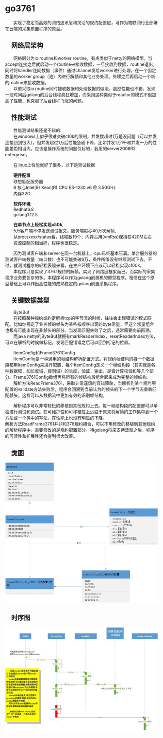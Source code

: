 # go3761

&nbsp;&nbsp;&nbsp;&nbsp;&nbsp;&nbsp;&nbsp;实现了稳定而高效的网络通讯层和灵活的规约配置层，可作为物联网行业部署在云端的采集前置程序的原型。

&nbsp;&nbsp;&nbsp;&nbsp;网络层架构
-----------------------------------------------

&nbsp;&nbsp;&nbsp;&nbsp;&nbsp;&nbsp;&nbsp;网络层分为io routine和worker routine，有点类似于netty的网络模型。当accept连接之后就启动一个routine来接收数据，一旦接收到数据，routine退出，同时将handler连同数据（事件）通过channel发给worker进行处理，在一个固定数量的worker group（池）内进行解帧和其他业务处理。处理之后再启动一个新的routine来接收数据。<br/>
&nbsp;&nbsp;&nbsp;&nbsp;&nbsp;&nbsp;&nbsp;以前采取io routine同时接收数据和处理数据的做法，虽然性能也不错。发现一段时间后golang的后台线程疯狂增加，而采用这种类似于reactor的模式不但提高了性能，也克服了后台线程飞涨的问题。

&nbsp;&nbsp;&nbsp;&nbsp;性能测试
-------------------------------------
&nbsp;&nbsp;&nbsp;&nbsp;&nbsp;&nbsp;&nbsp;性能测试结果还是不错的:<br/>
&nbsp;&nbsp;&nbsp;&nbsp;&nbsp;&nbsp;&nbsp;在windows上似乎很难突破c10k的限制，并发数超过1万是没问题（可以并发连接到到很大），但并发超过1万后性能急剧下降，比如并发1万1千和并发一万的性能差距相当大。应该是操作系统的问题引起的，我用的server2008R2 enterprise。

&nbsp;&nbsp;&nbsp;&nbsp;&nbsp;&nbsp;&nbsp;在linux上性能就好了很多，以下是测试数据

&nbsp;&nbsp;&nbsp;&nbsp;&nbsp;&nbsp;&nbsp;**硬件配置**<br/>
&nbsp;&nbsp;&nbsp;&nbsp;&nbsp;&nbsp;&nbsp;联想低配服务器<br/>
&nbsp;&nbsp;&nbsp;&nbsp;&nbsp;&nbsp;&nbsp;8 核心Intel(R) Xeon(R) CPU E3-1230 v6 @ 3.50GHz<br/>
&nbsp;&nbsp;&nbsp;&nbsp;&nbsp;&nbsp;&nbsp;内存32G

&nbsp;&nbsp;&nbsp;&nbsp;&nbsp;&nbsp;&nbsp;**软件环境**<br/>
&nbsp;&nbsp;&nbsp;&nbsp;&nbsp;&nbsp;&nbsp;Redhat6.8<br/>
&nbsp;&nbsp;&nbsp;&nbsp;&nbsp;&nbsp;&nbsp;golang1.12.5

&nbsp;&nbsp;&nbsp;&nbsp;&nbsp;&nbsp;&nbsp;**在单节点上轻松实现c50k**,<br/>
&nbsp;&nbsp;&nbsp;&nbsp;&nbsp;&nbsp;&nbsp;5万客户端不停发送测试报文，服务端每秒40万次解帧,<br/>
&nbsp;&nbsp;&nbsp;&nbsp;&nbsp;&nbsp;&nbsp;从proc/xxxx/status看，线程数19个，内存占用(vmRss)保持在420M左右<br/>
&nbsp;&nbsp;&nbsp;&nbsp;&nbsp;&nbsp;&nbsp;资源控制的相当好，程序也很稳定。

&nbsp;&nbsp;&nbsp;&nbsp;&nbsp;&nbsp;&nbsp;因为测试客户端和server在同一台机器上，cpu已经基本压满。单台服务器的测试客户端数量（端口数）也不可能突破6万，条件所限没有继续测试下去。不过，就测试程序的轻松表现来看。在生产环境下应该可以轻松实现c100k。<br/>
&nbsp;&nbsp;&nbsp;&nbsp;&nbsp;&nbsp;&nbsp;本程序只是实现了376.1规约的解帧，实现了网路层框架而已。而实际的采集程序业务要复杂的多。本程序可以作为golang前置机的原型程序。相信在这个原型基础上可以作出高性能的成熟稳定的golang前置采集程序。

&nbsp;&nbsp;&nbsp;&nbsp;关键数据类型
------------------------------

&nbsp;&nbsp;&nbsp;&nbsp;&nbsp;&nbsp;&nbsp;ByteBuf<br/>
&nbsp;&nbsp;&nbsp;&nbsp;&nbsp;&nbsp;&nbsp;在按照某种规约或约定解析tcp的字节流的时候，往往会出现错误的模式匹配。比如你规定了业务帧的帧头为某些按顺序出现的byte常量，但这个常量组合也极有可能出现在非帧头的部分。当发现匹配失败了之后，通常需要向前回溯。<br/>
&nbsp;&nbsp;&nbsp;&nbsp;&nbsp;&nbsp;&nbsp;而java netty的ByteBuf就拥有markReaderIndex，resetReaderIndex方法，可以在解析的时候做标记，发现匹配错误之后可以回到标记的位置。


&nbsp;&nbsp;&nbsp;&nbsp;&nbsp;&nbsp;&nbsp;ItemConfig和Frame3761Config<br/>
&nbsp;&nbsp;&nbsp;&nbsp;&nbsp;&nbsp;&nbsp;ItemConfig是一种通用的帧结构解析配置方式。将规约帧结构的每一个数据段都用ItemConfig来进行配置，每个ItemConfig定义一个帧结构段（其实就是各种数据域，如长度域、控制域）的长度，验证，输出，是否计算校验和等几个部分。Frame3761Config数组再将所有的帧结构段组合起来成为完整的帧结构。<br/>
&nbsp;&nbsp;&nbsp;&nbsp;&nbsp;&nbsp;&nbsp;解析方法ReadFrame3761，采取非常谨慎的容错策略，当解析到某个规约项配置的validate方法失败后，程序会回溯到当前认为的帧头的下一个字节去重新匹配帧头。这样可以从数据流中更加有效的识别帧结构。

&nbsp;&nbsp;&nbsp;&nbsp;&nbsp;&nbsp;&nbsp;解析程序可以非常轻松的移植到其他规约上去。每一帧结构段的配置都可以单独进行测试和调试。在可维护性和可移植性上远胜于原来将解帧的工作集中到一个方法或一个类中的写法，在性能上也没有明显的下降。<br/>
解析方法ReadFrame3761并非和376规约耦合，可以不用修改的移植到其他规约的解析程序中，需要修改的是规约配置部分。待golang将来支持泛型之后，程序的可读性和扩展性还会得到很大改善。

&nbsp;&nbsp;&nbsp;&nbsp;类图
------------------------------
![此处输入图片的描述][1]
  
&nbsp;&nbsp;&nbsp;&nbsp;时序图
------------------------------
![此处输入图片的描述][2]


  [1]: https://github.com/jonenine/go3761/blob/master/doc/image/class.jpg
  [2]: https://github.com/jonenine/go3761/blob/master/doc/image/seq.jpg